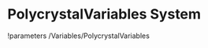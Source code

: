 <!-- MOOSE System Documentation Stub: Remove this when content is added. -->
# PolycrystalVariables System
!parameters /Variables/PolycrystalVariables

